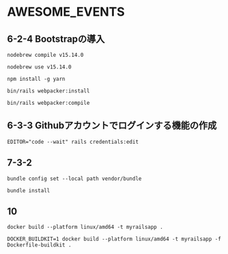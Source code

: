 # AWESOME_EVENTS

## 6-2-4 Bootstrapの導入
```
nodebrew compile v15.14.0

nodebrew use v15.14.0

npm install -g yarn

bin/rails webpacker:install

bin/rails webpacker:compile
```

## 6-3-3 Githubアカウントでログインする機能の作成
```
EDITOR="code --wait" rails credentials:edit
```

## 7-3-2
```
bundle config set --local path vendor/bundle

bundle install
```

## 10
```
docker build --platform linux/amd64 -t myrailsapp .

DOCKER_BUILDKIT=1 docker build --platform linux/amd64 -t myrailsapp -f Dockerfile-buildkit .
```